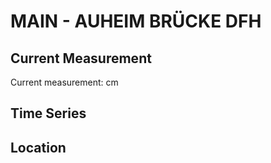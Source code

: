 # MAIN - AUHEIM BRÜCKE DFH

## Current Measurement

Current measurement: <Value topic="rivers/pegel-online/MAIN/AUHEIM_BRÜCKE_DFH/measurementValue"/> cm

## Time Series

<TimeSeries topic="rivers/pegel-online/MAIN/AUHEIM_BRÜCKE_DFH/measurementValue" period="week" />

## Location

<WorldMap>
  <Marker lat="50.107039597753236" lon="8.936362926976003" labelTopic="rivers/pegel-online/MAIN/AUHEIM_BRÜCKE_DFH" />
</WorldMap>
